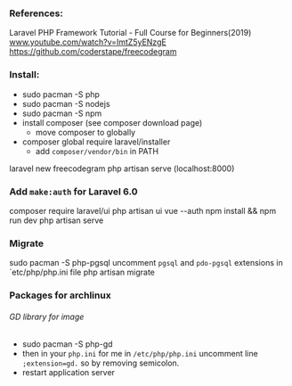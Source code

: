 ### References:

Laravel PHP Framework Tutorial - Full Course for Beginners(2019)
  www.youtube.com/watch?v=ImtZ5yENzgE
  https://github.com/coderstape/freecodegram

### Install:
  - sudo pacman -S php
  - sudo pacman -S nodejs
  - sudo pacman -S npm
  - install composer (see composer download page)
    - move composer to globally
  - composer global require laravel/installer
    - add `composer/vendor/bin` in PATH


laravel new freecodegram
php artisan serve (localhost:8000)

### Add `make:auth` for Laravel 6.0

composer require laravel/ui
php artisan ui vue --auth
npm install && npm run dev
php artisan serve

### Migrate

sudo pacman -S php-pgsql
uncomment `pgsql` and `pdo-pgsql` extensions in `etc/php/php.ini file
php artisan migrate

### Packages for archlinux

###### GD library for image
  - sudo pacman -S php-gd
  - then in your `php.ini` for me in `/etc/php/php.ini` uncomment line `;extension=gd.` so by removing semicolon.
  - restart application server


